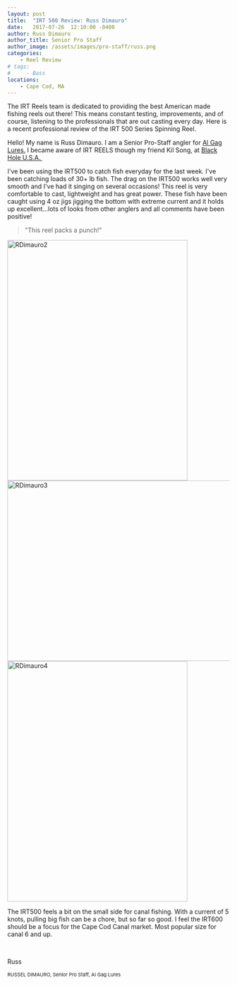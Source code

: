 ```yaml
---
layout: post
title:  "IRT 500 Review: Russ Dimauro"
date:   2017-07-26  12:10:00 -0400
author: Russ Dimauro
author_title: Senior Pro Staff
author_image: /assets/images/pro-staff/russ.png
categories: 
    - Reel Review
# tags: 
#     - Bass
locations:
    - Cape Cod, MA
---
```


The IRT Reels team is dedicated to providing the best American made fishing reels out there! This means constant testing, improvements, and of course, listening to the professionals that are out casting every day. Here is a recent professional review of the IRT 500 Series Spinning Reel.

Hello! My name is Russ Dimauro. I am a Senior Pro-Staff angler for <a href="https://www.algagsfishinglures.com/">Al Gag Lures.</a> I became aware of IRT REELS though my friend Kil Song, at <a href="http://www.jignpop.com/">Black Hole U.S.A. </a>

I've been using the IRT500 to catch fish everyday for the last week. I've been catching loads of 30+ lb fish. The drag on the IRT500 works well very smooth and I've had it singing on several occasions! This reel is very comfortable to cast, lightweight and has great power. These fish have been caught using 4 oz jigs jigging the bottom with extreme current and it holds up excellent...lots of looks from other anglers and all comments have been positive!

> "This reel packs a punch!"

<img class="size-full wp-image-3803 aligncenter" src="https://www.innovativereeltechnologies.com/wp-content/uploads/2017/07/RDimauro2.jpg" alt="RDimauro2" width="408" height="544" />

<img class="aligncenter size-full wp-image-3806" src="https://www.innovativereeltechnologies.com/wp-content/uploads/2017/07/RDimauro3.jpg" alt="RDimauro3" width="544" height="408" />

<img class="aligncenter size-full wp-image-3807" src="https://www.innovativereeltechnologies.com/wp-content/uploads/2017/07/RDimauro4.jpg" alt="RDimauro4" width="408" height="544" />

The IRT500 feels a bit on the small side for canal fishing. With a current of 5 knots, pulling big fish can be a chore, but so far so good. I feel the IRT600 should be a focus for the Cape Cod Canal market. Most popular size for canal 6 and up.

&nbsp;

Russ



<span style="font-size: 11px;">RUSSEL DIMAURO, Senior Pro Staff, Al Gag Lures</span>